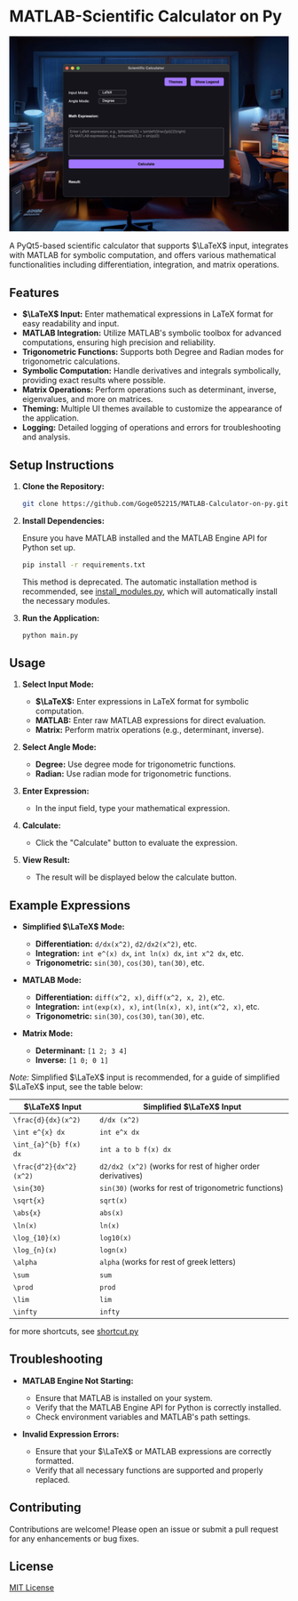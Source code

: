 # MATLAB-Scientific Calculator on Py

![legend img](legend_img.png)

A PyQt5-based scientific calculator that supports $\LaTeX$ input, integrates with MATLAB for symbolic computation, and offers various mathematical functionalities including differentiation, integration, and matrix operations.

## Features

- **$\LaTeX$ Input:** Enter mathematical expressions in LaTeX format for easy readability and input.
- **MATLAB Integration:** Utilize MATLAB's symbolic toolbox for advanced computations, ensuring high precision and reliability.
- **Trigonometric Functions:** Supports both Degree and Radian modes for trigonometric calculations.
- **Symbolic Computation:** Handle derivatives and integrals symbolically, providing exact results where possible.
- **Matrix Operations:** Perform operations such as determinant, inverse, eigenvalues, and more on matrices.
- **Theming:** Multiple UI themes available to customize the appearance of the application.
- **Logging:** Detailed logging of operations and errors for troubleshooting and analysis.

## Setup Instructions

1. **Clone the Repository:**

   ```bash
   git clone https://github.com/Goge052215/MATLAB-Calculator-on-py.git
   ```

2. **Install Dependencies:**

   Ensure you have MATLAB installed and the MATLAB Engine API for Python set up.

   ```bash
   pip install -r requirements.txt
   ```

   This method is deprecated. The automatic installation method is recommended, see [install_modules.py](modules/install_modules.py), which will automatically install the necessary modules.

3. **Run the Application:**

   ```bash
   python main.py
   ```

## Usage

1. **Select Input Mode:**
   - **$\LaTeX$:** Enter expressions in LaTeX format for symbolic computation.
   - **MATLAB:** Enter raw MATLAB expressions for direct evaluation.
   - **Matrix:** Perform matrix operations (e.g., determinant, inverse).

2. **Select Angle Mode:**
   - **Degree:** Use degree mode for trigonometric functions.
   - **Radian:** Use radian mode for trigonometric functions.

3. **Enter Expression:**
   - In the input field, type your mathematical expression.

4. **Calculate:**
   - Click the "Calculate" button to evaluate the expression.

5. **View Result:**
   - The result will be displayed below the calculate button.

## Example Expressions

- **Simplified $\LaTeX$ Mode:**
  - **Differentiation:** `d/dx(x^2)`, `d2/dx2(x^2)`, etc.
  - **Integration:** `int e^(x) dx`, `int ln(x) dx`, `int x^2 dx`, etc.
  - **Trigonometric:** `sin(30)`, `cos(30)`, `tan(30)`, etc.

- **MATLAB Mode:**
  - **Differentiation:** `diff(x^2, x)`, `diff(x^2, x, 2)`, etc.
  - **Integration:** `int(exp(x), x)`, `int(ln(x), x)`, `int(x^2, x)`, etc.
  - **Trigonometric:** `sin(30)`, `cos(30)`, `tan(30)`, etc.

- **Matrix Mode:**
  - **Determinant:** `[1 2; 3 4]`
  - **Inverse:** `[1 0; 0 1]`

*Note:* Simplified $\LaTeX$ input is recommended, for a guide of simplified $\LaTeX$ input, see the table below:

| $\LaTeX$ Input | Simplified $\LaTeX$ Input |
| ------------- | ----------------------- |
| `\frac{d}{dx}(x^2)` |   `d/dx (x^2)`    |
| `\int e^{x} dx`| `int e^x dx`           |
| `\int_{a}^{b} f(x) dx` | `int a to b f(x) dx` |
| `\frac{d^2}{dx^2}(x^2)` | `d2/dx2 (x^2)` (works for rest of higher order derivatives) |
| `\sin{30}`     | `sin(30)` (works for rest of trigonometric functions)             |
| `\sqrt{x}`     |      `sqrt(x)`         |
| `\abs{x}`      |       `abs(x)`         |
| `\ln(x)`       | `ln(x)`                |
| `\log_{10}(x)` | `log10(x)`             |
| `\log_{n}(x)`  | `logn(x)`              |
| `\alpha`       | `alpha` (works for rest of greek letters)            |
| `\sum`         | `sum`                  |
| `\prod`        | `prod`                 |
| `\lim`         | `lim`                  |
| `\infty`       | `infty`                |

for more shortcuts, see [shortcut.py](latex_pack/shortcut.py)

## Troubleshooting

- **MATLAB Engine Not Starting:**
  - Ensure that MATLAB is installed on your system.
  - Verify that the MATLAB Engine API for Python is correctly installed.
  - Check environment variables and MATLAB's path settings.

- **Invalid Expression Errors:**
  - Ensure that your $\LaTeX$ or MATLAB expressions are correctly formatted.
  - Verify that all necessary functions are supported and properly replaced.

## Contributing

Contributions are welcome! Please open an issue or submit a pull request for any enhancements or bug fixes.

## License

[MIT License](LICENSE)
